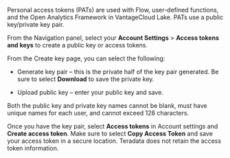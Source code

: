 Personal access tokens (PATs) are used with Flow, user-defined functions, and the Open Analytics Framework in VantageCloud Lake. PATs use a public key/private key pair.

From the Navigation panel, select your **Account Settings** > **Access tokens and keys** to create a public key or access tokens.

From the Create key page, you can select the following:

-   Generate key pair – this is the private half of the key pair generated. Be sure to select **Download** to save the private key.


-   Upload public key – enter your public key and save.


Both the public key and private key names cannot be blank, must have unique names for each user, and cannot exceed 128 characters.

Once you have the key pair, select **Access tokens** in Account settings and **Create access token**. Make sure to select **Copy Access Token** and save your access token in a secure location. Teradata does not retain the access token information.

